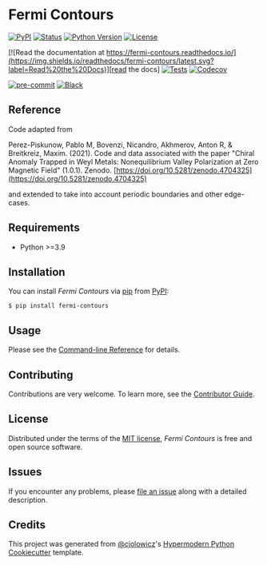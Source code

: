 # Fermi Contours

[![PyPI](https://img.shields.io/pypi/v/fermi-contours.svg)][pypi status]
[![Status](https://img.shields.io/pypi/status/fermi-contours.svg)][pypi status]
[![Python Version](https://img.shields.io/pypi/pyversions/fermi-contours)][pypi status]
[![License](https://img.shields.io/pypi/l/fermi-contours)][license]

[![Read the documentation at https://fermi-contours.readthedocs.io/](https://img.shields.io/readthedocs/fermi-contours/latest.svg?label=Read%20the%20Docs)][read the docs]
[![Tests](https://github.com/piskunow/fermi-contours/workflows/Tests/badge.svg)][tests]
[![Codecov](https://codecov.io/gh/piskunow/fermi-contours/branch/main/graph/badge.svg)][codecov]

[![pre-commit](https://img.shields.io/badge/pre--commit-enabled-brightgreen?logo=pre-commit&logoColor=white)][pre-commit]
[![Black](https://img.shields.io/badge/code%20style-black-000000.svg)][black]

[pypi status]: https://pypi.org/project/fermi-contours/
[read the docs]: https://fermi-contours.readthedocs.io/
[tests]: https://github.com/piskunow/fermi-contours/actions?workflow=Tests
[codecov]: https://app.codecov.io/gh/piskunow/fermi-contours
[pre-commit]: https://github.com/pre-commit/pre-commit
[black]: https://github.com/psf/black

## Reference

Code adapted from

Perez-Piskunow, Pablo M, Bovenzi, Nicandro, Akhmerov, Anton R, & Breitkreiz, Maxim. (2021).
Code and data associated with the paper
"Chiral Anomaly Trapped in Weyl Metals: Nonequilibrium Valley Polarization at
Zero Magnetic Field"
(1.0.1). Zenodo.
[https://doi.org/10.5281/zenodo.4704325](https://doi.org/10.5281/zenodo.4704325)

and extended to take into account periodic boundaries and other edge-cases.

## Requirements

- Python >=3.9

## Installation

You can install _Fermi Contours_ via [pip] from [PyPI]:

```console
$ pip install fermi-contours
```

## Usage

Please see the [Command-line Reference] for details.

## Contributing

Contributions are very welcome.
To learn more, see the [Contributor Guide].

## License

Distributed under the terms of the [MIT license][license],
_Fermi Contours_ is free and open source software.

## Issues

If you encounter any problems,
please [file an issue] along with a detailed description.

## Credits

This project was generated from [@cjolowicz]'s [Hypermodern Python Cookiecutter] template.

[@cjolowicz]: https://github.com/cjolowicz
[pypi]: https://pypi.org/
[hypermodern python cookiecutter]: https://github.com/cjolowicz/cookiecutter-hypermodern-python
[file an issue]: https://github.com/piskunow/fermi-contours/issues
[pip]: https://pip.pypa.io/

<!-- github-only -->

[license]: https://github.com/piskunow/fermi-contours/blob/main/LICENSE
[contributor guide]: https://github.com/piskunow/fermi-contours/blob/main/CONTRIBUTING.md
[command-line reference]: https://fermi-contours.readthedocs.io/en/latest/usage.html
